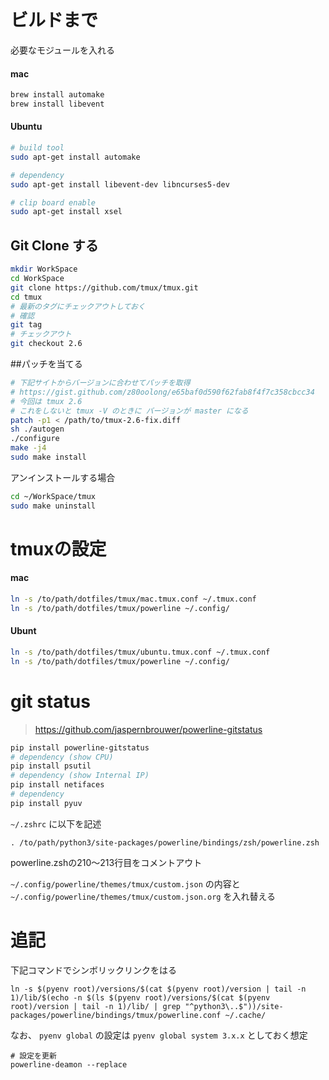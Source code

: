 # ビルドまで

必要なモジュールを入れる

#### mac

```zsh
brew install automake
brew install libevent
```

#### Ubuntu

```zsh
# build tool
sudo apt-get install automake

# dependency
sudo apt-get install libevent-dev libncurses5-dev

# clip board enable
sudo apt-get install xsel
```

## Git Clone する

```zsh
mkdir WorkSpace
cd WorkSpace
git clone https://github.com/tmux/tmux.git
cd tmux
# 最新のタグにチェックアウトしておく
# 確認
git tag
# チェックアウト
git checkout 2.6
```

##パッチを当てる

```zsh
# 下記サイトからバージョンに合わせてパッチを取得
# https://gist.github.com/z80oolong/e65baf0d590f62fab8f4f7c358cbcc34
# 今回は tmux 2.6
# これをしないと tmux -V のときに バージョンが master になる
patch -p1 < /path/to/tmux-2.6-fix.diff
sh ./autogen
./configure
make -j4
sudo make install
```

アンインストールする場合

```zsh
cd ~/WorkSpace/tmux
sudo make uninstall
```

# tmuxの設定

#### mac

```zsh
ln -s /to/path/dotfiles/tmux/mac.tmux.conf ~/.tmux.conf
ln -s /to/path/dotfiles/tmux/powerline ~/.config/
```

#### Ubunt

```zsh
ln -s /to/path/dotfiles/tmux/ubuntu.tmux.conf ~/.tmux.conf
ln -s /to/path/dotfiles/tmux/powerline ~/.config/
```

# git status

> https://github.com/jaspernbrouwer/powerline-gitstatus  

```zsh
pip install powerline-gitstatus
# dependency (show CPU)
pip install psutil
# dependency (show Internal IP)
pip install netifaces
# dependency
pip install pyuv
```

`~/.zshrc` に以下を記述  

```zshrc
. /to/path/python3/site-packages/powerline/bindings/zsh/powerline.zsh
```

powerline.zshの210〜213行目をコメントアウト  

`~/.config/powerline/themes/tmux/custom.json` の内容と `~/.config/powerline/themes/tmux/custom.json.org` を入れ替える  


# 追記

下記コマンドでシンボリックリンクをはる  

`ln -s $(pyenv root)/versions/$(cat $(pyenv root)/version | tail -n 1)/lib/$(echo -n $(ls $(pyenv root)/versions/$(cat $(pyenv root)/version | tail -n 1)/lib/ | grep "^python3\..$"))/site-packages/powerline/bindings/tmux/powerline.conf ~/.cache/`  

なお、 `pyenv global` の設定は `pyenv global system 3.x.x` としておく想定

```
# 設定を更新
powerline-deamon --replace
```

